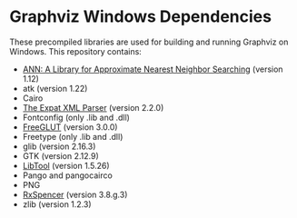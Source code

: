 # Graphviz Windows Dependencies

These precompiled libraries are used for building and running Graphviz on Windows. This repository contains:

- [ANN: A Library for Approximate Nearest Neighbor Searching](http://www.cs.umd.edu/~mount/ANN/) (version 1.12)
- atk (version 1.22)
- Cairo
- [The Expat XML Parser](http://www.libexpat.org/) (version 2.2.0)
- Fontconfig (only .lib and .dll)
- [FreeGLUT](http://www.transmissionzero.co.uk/software/freeglut-devel/) (version 3.0.0)
- Freetype (only .lib and .dll)
- glib (version 2.16.3)
- GTK (version 2.12.9)
- [LibTool](http://gnuwin32.sourceforge.net/packages/libtool.htm) (version 1.5.26)
- Pango and pangocairco
- PNG
- [RxSpencer](http://gnuwin32.sourceforge.net/packages/rxspencer.htm) (version 3.8.g.3)
- zlib (version 1.2.3)
